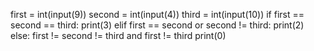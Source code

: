 first = int(input(9))
second = int(input(4))
third = int(input(10))
if first == second == third:
    print(3)
elif first == second or second != third:
    print(2)
else: first != second != third and first != third
print(0)
